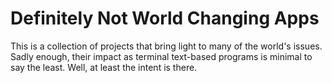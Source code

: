 # Definitely Not World Changing Apps
This is a collection of projects that bring light to many of the world's issues. Sadly enough, their impact as terminal text-based programs is minimal to say the least. Well, at least the intent is there.
